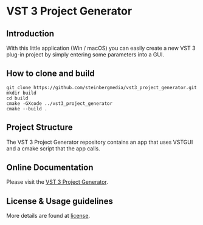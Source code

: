# VST 3 Project Generator

## Introduction

With this little application (Win / macOS) you can easily create a new VST 3 plug-in project by simply entering some parameters into a GUI.

## How to clone and build

```Example
git clone https://github.com/steinbergmedia/vst3_project_generator.git
mkdir build
cd build
cmake -GXcode ../vst3_project_generator
cmake --build .
```

## Project Structure

The VST 3 Project Generator repository contains an app that uses VSTGUI and a cmake script that the app calls.

## Online Documentation

Please visit the [VST 3 Project Generator](https://developer.steinberg.help/display/VST/VST+3+Project+Generator).

## License & Usage guidelines

More details are found at [license](https://forums.steinberg.net/t/vst-3-sdk-public-sdk-license/695592).
